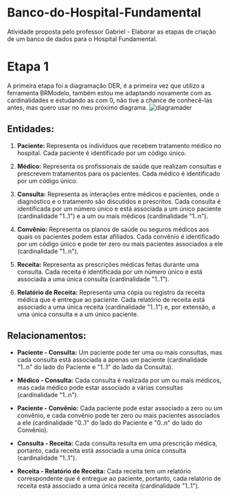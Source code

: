 # Banco-do-Hospital-Fundamental
Atividade proposta pelo professor Gabriel - Elaborar as etapas de criação de um banco de dados para o Hospital Fundamental.

# Etapa 1

A primeira etapa foi a diagramação DER, é a primeira vez que utilizo a ferramenta BRModelo, também estou me adaptando novamente com as cardinalidades e estudando as com 0, não tive a chance de conhecê-lás antes, mas quero usar no meu próximo diagrama.
![diagramader](https://github.com/JessiSouza03/Banco-do-Hospital-Fundamental/assets/96502061/355fc251-bd94-4dfe-ba25-d08af2abfb97)
## Entidades:

1. **Paciente:** Representa os indivíduos que recebem tratamento médico no hospital. Cada paciente é identificado por um código único.

2. **Médico:** Representa os profissionais de saúde que realizam consultas e prescrevem tratamentos para os pacientes. Cada médico é identificado por um código único.

3. **Consulta:** Representa as interações entre médicos e pacientes, onde o diagnóstico e o tratamento são discutidos e prescritos. Cada consulta é identificada por um número único e está associada a um único paciente (cardinalidade "1..1") e a um ou mais médicos (cardinalidade "1..n").

4. **Convênio:** Representa os planos de saúde ou seguros médicos aos quais os pacientes podem estar afiliados. Cada convênio é identificado por um código único e pode ter zero ou mais pacientes associados a ele (cardinalidade "1..n").

5. **Receita:** Representa as prescrições médicas feitas durante uma consulta. Cada receita é identificada por um número único e está associada a uma única consulta (cardinalidade "1..1").

6. **Relatório de Receita:** Representa uma cópia ou registro da receita médica que é entregue ao paciente. Cada relatório de receita está associado a uma única receita (cardinalidade "1..1") e, por extensão, a uma única consulta e a um único paciente.

## Relacionamentos:

- **Paciente - Consulta:** Um paciente pode ter uma ou mais consultas, mas cada consulta está associada a apenas um paciente (cardinalidade "1..n" do lado do Paciente e "1..1" do lado da Consulta).

- **Médico - Consulta:** Cada consulta é realizada por um ou mais médicos, mas cada médico pode estar associado a várias consultas (cardinalidade "1..n").

- **Paciente - Convênio:** Cada paciente pode estar associado a zero ou um convênio, e cada convênio pode ter zero ou mais pacientes associados a ele (cardinalidade "0..1" do lado do Paciente e "0..n" do lado do Convênio).

- **Consulta - Receita:** Cada consulta resulta em uma prescrição médica, portanto, cada receita está associada a uma única consulta (cardinalidade "1..1").

- **Receita - Relatório de Receita:** Cada receita tem um relatório correspondente que é entregue ao paciente, portanto, cada relatório de receita está associado a uma única receita (cardinalidade "1..1").
